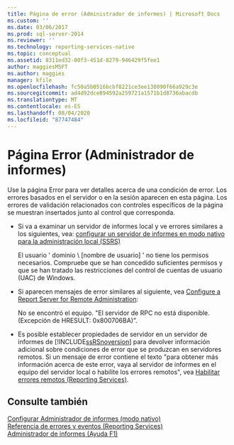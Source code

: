 ```yaml
---
title: Página de error (Administrador de informes) | Microsoft Docs
ms.custom: ''
ms.date: 03/06/2017
ms.prod: sql-server-2014
ms.reviewer: ''
ms.technology: reporting-services-native
ms.topic: conceptual
ms.assetid: 8311ed32-00f3-451d-8279-946429f5fee1
author: maggiesMSFT
ms.author: maggies
manager: kfile
ms.openlocfilehash: fc50a5b0516bcbf8221ce3ee130090f66a929c3e
ms.sourcegitcommit: ad4d92dce894592a259721a1571b1d8736abacdb
ms.translationtype: MT
ms.contentlocale: es-ES
ms.lasthandoff: 08/04/2020
ms.locfileid: "87747484"
---
```

# <a name="error-page-report-manager"></a>Página Error (Administrador de informes)
  Use la página Error para ver detalles acerca de una condición de error. Los errores basados en el servidor o en la sesión aparecen en esta página. Los errores de validación relacionados con controles específicos de la página se muestran insertados junto al control que corresponda.  
  
-   Si va a examinar un servidor de informes local y ve errores similares a los siguientes, vea: [configurar un servidor de informes en modo nativo para la administración local &#40;SSRS&#41;](report-server/configure-a-native-mode-report-server-for-local-administration-ssrs.md)  
  
     El usuario ' dominio \\ [nombre de usuario] ' no tiene los permisos necesarios. Compruebe que se han concedido suficientes permisos y que se han tratado las restricciones del control de cuentas de usuario (UAC) de Windows.  
  
-   Si aparecen mensajes de error similares al siguiente, vea [Configure a Report Server for Remote Administration](report-server/configure-a-report-server-for-remote-administration.md):  
  
     No se encontró el equipo. "El servidor de RPC no está disponible. (Excepción de HRESULT: 0x800706BA)”.  
  
-   Es posible establecer propiedades de servidor en un servidor de informes de [!INCLUDE[ssRSnoversion](../includes/ssrsnoversion-md.md)] para devolver información adicional sobre condiciones de error que se produzcan en servidores remotos. Si un mensaje de error contiene el texto "para obtener más información acerca de este error, vaya al servidor de informes en el equipo del servidor local o habilite los errores remotos", vea [Habilitar errores remotos &#40;Reporting Services&#41;](report-server/enable-remote-errors-reporting-services.md).  
  
## <a name="see-also"></a>Consulte también  
 [Configurar Administrador de informes &#40;modo nativo&#41;](report-server/configure-web-portal.md)   
 [Referencia de errores y eventos &#40;Reporting Services&#41;](troubleshooting/errors-and-events-reference-reporting-services.md)   
 [Administrador de informes (Ayuda F1)](../../2014/reporting-services/report-manager-f1-help.md)  
  
  
